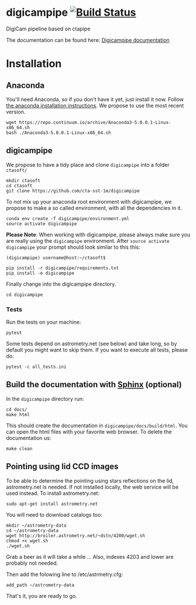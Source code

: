 # digicampipe [![Build Status](https://travis-ci.org/cta-sst-1m/digicampipe.svg?branch=master)](https://travis-ci.org/cta-sst-1m/digicampipe)
DigiCam pipeline based on ctapipe

The documentation can be found here: [Digicampipe documentation](https://cta-sst-1m.github.io/digicampipe)

# Installation

## Anaconda

You'll need Anaconda, so if you don't have it yet, just install it now.
Follow [the anaconda installation instructions](https://conda.io/docs/user-guide/install/linux.html).
We propose to use the most recent version.

    wget https://repo.continuum.io/archive/Anaconda3-5.0.0.1-Linux-x86_64.sh
    bash ./Anaconda3-5.0.0.1-Linux-x86_64.sh

## digicampipe

We propose to have a tidy place and clone `digicampipe` into a folder `ctasoft/`

    mkdir ctasoft
    cd ctasoft
    git clone https://github.com/cta-sst-1m/digicampipe

To not mix up your anaconda root environment with digicampipe, we propose
to make a so called environment, with all the dependencies in it.

    conda env create -f digicampipe/environment.yml
    source activate digicampipe

**Please Note**: When working with digicampipe, please always make sure you are really using the `digicampipe` environment. After `source activate digicampipe`
your prompt should look similar to this this:

    (digicampipe) username@host:~/ctasoft$

    pip install -r digicampipe/requirements.txt
    pip install -e digicampipe

Finally change into the digicampipe directory.

    cd digicampipe

### Tests

Run the tests on your machine:

    pytest

Some tests depend on astrometry.net (see below) and take long, so by default you might want to skip them.
If you want to execute all tests, please do:

    pytest -c all_tests.ini

## Build the documentation with [Sphinx](http://www.sphinx-doc.org/en/stable/) (optional)

In the `digicampipe` directory run:

    cd docs/
    make html

This should create the documentation in `digicampipe/docs/build/html`.
You can open the html files with your favorite web browser.
To delete the documentation us:

    make clean

## Pointing using lid CCD images

To be able to determine the pointing using stars reflections on the lid, astrometry.net is needed.
If not installed locally, the web service will be used instead.
To install astrometry.net:

    sudo apt-get install astrometry.net

You will need to download catalogs too:

    mkdir ~/astrometry-data
    cd ~/astrometry-data
    wget http://broiler.astrometry.net/~dstn/4200/wget.sh
    chmod +x wget.sh
    ./wget.sh

Grab a beer as it will take a while ... Also, indexes 4203 and lower are probably not needed.

Then add the folowing line to /etc/astrmetry.cfg:

    add_path ~/astrometry-data

That's it, you are ready to go.
